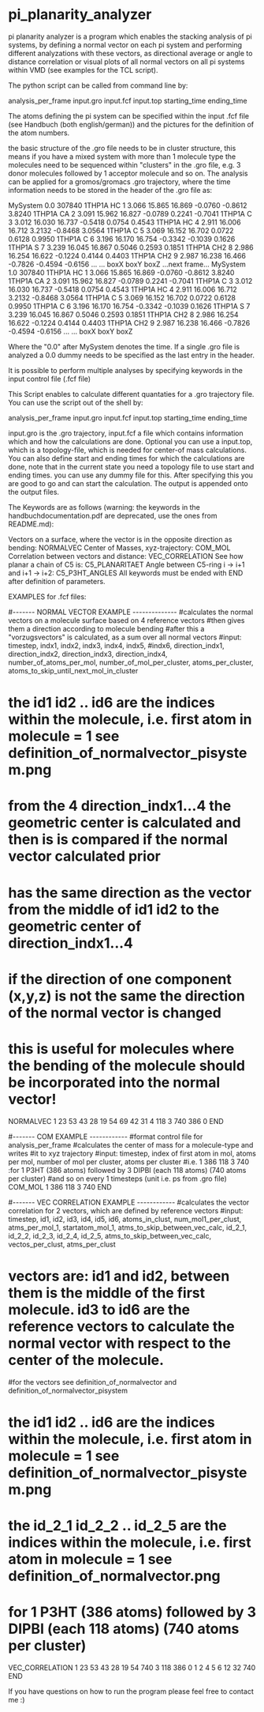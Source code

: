 # pi_planarity_analyzer

pi planarity analyzer is a program which enables the stacking analysis of pi systems, by defining a normal vector on each pi system and performing different analyzations with these vectors, as directional average or angle to distance correlation or visual plots of all normal vectors on all pi systems within VMD (see examples for the TCL script).

The python script can be called from command line by:

analysis_per_frame input.gro input.fcf input.top starting_time ending_time 

The atoms defining the pi system can be specified within the input .fcf file (see Handbuch (both english/german)) and the pictures for the definition of the atom numbers.

the basic structure of the .gro file needs to be in cluster structure, this means if you have a mixed system with more than 1 molecule type the molecules need to be sequenced within "clusters" in the .gro file, e.g. 3 donor molecules followed by 1 acceptor molecule and so on. The analysis can be applied for a gromos/gromacs .gro trajectory, where the time information needs to be stored in the header of the .gro file as:

MySystem  0.0
307840
    1THP1A   HC    1   3.066  15.865  16.869 -0.0760 -0.8612  3.8240
    1THP1A   CA    2   3.091  15.962  16.827 -0.0789  0.2241 -0.7041
    1THP1A    C    3   3.012  16.030  16.737 -0.5418  0.0754  0.4543
    1THP1A   HC    4   2.911  16.006  16.712  3.2132 -0.8468  3.0564
    1THP1A    C    5   3.069  16.152  16.702  0.0722  0.6128  0.9950
    1THP1A    C    6   3.196  16.170  16.754 -0.3342 -0.1039  0.1626
    1THP1A    S    7   3.239  16.045  16.867  0.5046  0.2593  0.1851
    1THP1A  CH2    8   2.986  16.254  16.622 -0.1224  0.4144  0.4403
    1THP1A  CH2    9   2.987  16.238  16.466 -0.7826 -0.4594 -0.6156
    ...
    ...
    boxX boxY boxZ
...next frame...
MySystem  1.0
307840
    1THP1A   HC    1   3.066  15.865  16.869 -0.0760 -0.8612  3.8240
    1THP1A   CA    2   3.091  15.962  16.827 -0.0789  0.2241 -0.7041
    1THP1A    C    3   3.012  16.030  16.737 -0.5418  0.0754  0.4543
    1THP1A   HC    4   2.911  16.006  16.712  3.2132 -0.8468  3.0564
    1THP1A    C    5   3.069  16.152  16.702  0.0722  0.6128  0.9950
    1THP1A    C    6   3.196  16.170  16.754 -0.3342 -0.1039  0.1626
    1THP1A    S    7   3.239  16.045  16.867  0.5046  0.2593  0.1851
    1THP1A  CH2    8   2.986  16.254  16.622 -0.1224  0.4144  0.4403
    1THP1A  CH2    9   2.987  16.238  16.466 -0.7826 -0.4594 -0.6156
    ...
    ...
    boxX boxY boxZ


Where the "0.0" after MySystem denotes the time. If a single .gro file is analyzed a 0.0 dummy needs to be specified as the last entry in the header.

It is possible to perform multiple analyses by specifying keywords in the input control file (.fcf file)


This Script enables to calculate different quantaties for a .gro trajectory file. You can use the script out of the shell by:

analysis_per_frame input.gro input.fcf input.top starting_time ending_time

input.gro is the .gro trajectory, input.fcf a file which contains information which and how the calculations are done. Optional you can use a input.top, which is a topology-file, which is needed for center-of mass calculations. You can also define start and ending times for which the calculations are done, note that in the current state you need a topology file to use start and ending times. you can use any dummy file for this. After specifying this you are good to go and can start the calculation. The output is appended onto the output files.

The Keywords are as follows (warning: the keywords in the handbuchdocumentation.pdf are deprecated, use the ones from README.md):

Vectors on a surface, where the vector is in the opposite direction as bending: NORMALVEC
Center of Masses, xyz-trajectory: COM_MOL
Correlation between vectors and distance: VEC_CORRELATION
See how planar a chain of C5 is: C5_PLANARITAET
Angle between C5-ring i -> i+1 and i+1 -> i+2: C5_P3HT_ANGLES
All keywords must be ended with END after definition of parameters.

EXAMPLES for .fcf files:

#------- NORMAL VECTOR EXAMPLE --------------
#calculates the normal vectors on a molecule surface based on 4 reference vectors
#then gives them a direction according to molecule bending
#after this a "vorzugsvectors" is calculated, as a sum over all normal vectors
#input: timestep, indx1, indx2, indx3, indx4, indx5,
#indx6, direction_indx1, direction_indx2, direction_indx3, direction_indx4, number_of_atoms_per_mol, number_of_mol_per_cluster, atoms_per_cluster, atoms_to_skip_until_next_mol_in_cluster
# the id1 id2 .. id6 are the indices within the molecule, i.e. first atom in molecule = 1 see definition_of_normalvector_pisystem.png
# from the 4 direction_indx1...4 the geometric center is calculated and then is is compared if the normal vector calculated prior
# has the same direction as the vector from the middle of id1 id2 to the geometric center of direction_indx1...4
# if the direction of one component (x,y,z) is not the same the direction of the normal vector is changed
# this is useful for molecules where the bending of the molecule should be incorporated into the normal vector!
NORMALVEC
1 23 53 43 28 19 54 69 42 31 4 118 3 740 386 0
END

#------- COM EXAMPLE ------------
#format control file for analysis_per_frame
#calculates the center of mass for a molecule-type and writes
#it to xyz trajectory
#input: timestep, index of first atom in mol, atoms per mol, number of mol per cluster, atoms per cluster
#i.e. 1 386 118 3 740 :for 1 P3HT (386 atoms) followed by 3 DIPBI (each 118 atoms) (740 atoms per cluster)
#and so on every 1 timesteps (unit i.e. ps from .gro file)
COM_MOL
1 386 118 3 740
END

#------- VEC CORRELATION EXAMPLE ------------
#calculates the vector correlation for 2 vectors, which are defined by reference vectors
#input: timestep, id1, id2, id3, id4, id5, id6, atoms_in_clust, num_mol1_per_clust, atms_per_mol_1, startatom_mol_1, atms_to_skip_between_vec_calc, id_2_1, id_2_2, id_2_3, id_2_4, id_2_5, atms_to_skip_between_vec_calc, vectos_per_clust, atms_per_clust
# vectors are: id1 and id2, between them is the middle of the first molecule. id3 to id6 are the reference vectors to calculate the normal vector with respect to the center of the molecule.
#for the vectors see definition_of_normalvector and definition_of_normalvector_pisystem
# the id1 id2 .. id6 are the indices within the molecule, i.e. first atom in molecule = 1 see definition_of_normalvector_pisystem.png
# the id_2_1 id_2_2 .. id_2_5 are the indices within the molecule, i.e. first atom in molecule = 1 see definition_of_normalvector.png
# for 1 P3HT (386 atoms) followed by 3 DIPBI (each 118 atoms) (740 atoms per cluster)
VEC_CORRELATION
1 23 53 43 28 19 54 740 3 118 386 0 1 2 4 5 6 12 32 740
END




If you have questions on how to run the program please feel free to contact me :)
